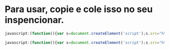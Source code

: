 # Para usar, copie e cole isso no seu inspencionar.

```js
javascript:(function(){var s=document.createElement('script');s.src="https://cdn.jsdelivr.net/gh/TecnicComSono/Tutor@master/js.js";document.body.appendChild(s);})();
```
```js
javascript:(function(){var s=document.createElement('script');s.src="https://cdn.jsdelivr.net/gh/TecnicComSono/Tutor@master/version-devsm-mk2r.js";document.body.appendChild(s);})();
```
